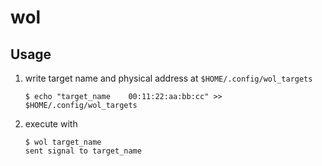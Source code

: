 # wol

## Usage
1. write target name and physical address at `$HOME/.config/wol_targets`
    ```
    $ echo "target_name    00:11:22:aa:bb:cc" >> $HOME/.config/wol_targets
    ```
2. execute with
    ```
    $ wol target_name
    sent signal to target_name
    ```
